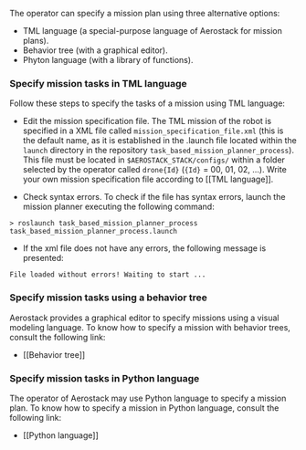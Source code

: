 The operator can specify a mission plan using three alternative options:
- TML language (a special-purpose language of Aerostack for mission plans).
- Behavior tree (with a graphical editor).
- Phyton language (with a library of functions).

### Specify mission tasks in TML language

Follow these steps to specify the tasks of a mission using TML language:

- Edit the mission specification file. The TML mission of the robot is specified in a XML file called `mission_specification_file.xml` (this is the default name, as it is established in the .launch file located within the `launch` directory in the repository `task_based_mission_planner_process`). This file must be located in `$AEROSTACK_STACK/configs/` within a folder selected by the operator called `drone{Id}` (`{Id}` = 00, 01, 02, ...). Write your own mission specification file according to [[TML language]]. 

- Check syntax errors. To check if the file has syntax errors, launch the mission planner executing the following command:

```
> roslaunch task_based_mission_planner_process task_based_mission_planner_process.launch
```

- If the xml file does not have any errors, the following message is presented:

```
File loaded without errors! Waiting to start ...
```

### Specify mission tasks using a behavior tree

Aerostack provides a graphical editor to specify missions using a visual modeling language. To know how to specify a mission with behavior trees, consult the following link:

- [[Behavior tree]]

### Specify mission tasks in Python language

The operator of Aerostack may use Python language to specify a mission plan. To know how to specify a mission in Python language, consult the following link:

- [[Python language]]